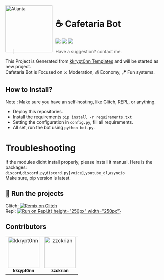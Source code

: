 <img width="150" height="150" align="left" style="float: left; margin: 0 10px 0 0;" alt="Atlanta" src="https://i.ibb.co/fdq4nxs/cafebot.jpg">                                       

# ☕ Cafetaria Bot  

[![](https://img.shields.io/badge/Status-Projecting-brightgreen)](https://github.com/prrssr/cafetaria)
[![](https://img.shields.io/badge/Build-Python-blue)](https://github.com/prrssr/cafetaria)
[![](https://img.shields.io/badge/Version-0.1-red)](https://github.com/prrssr/cafetaria)

> Have a suggestion? contact me.

This Project is Generated from [kkrypt0nn Templates](https://github.com/kkrypt0nn/Python-Discord-Bot-Template) and will be started as new project.  
Cafetaria Bot is Focused on ⚔ Moderation, 💰 Economy, 🪁 Fun systems. 
  
## How to Install?
Note : Make sure you have an self-hosting, like Glitch, REPL, or anything.  
*   Deploy this repositories.
*   Install the requirements `pip install -r requirements.txt`  
*   Setting the configuration in `config.py`, fill all requirements.  
*   All set, run the bot using `python bot.py`.  

# Troubleshooting
If the modules didnt install properly, please install it manual. Here is the packages:  
`discord`,`discord.py`,`discord.py[voice]`,`youtube_dl`,`asyncio`  
Make sure, pip version is latest.  

## 💨 Run the projects
Glitch: [![Remix on Glitch](https://cdn.glitch.com/2703baf2-b643-4da7-ab91-7ee2a2d00b5b%2Fremix-button.svg)](https://glitch.com/edit/#!/import/github/prrssr/cafetaria)  
Repl: [![Run on Repl.it](https://repl.it/public/images/logo-small.png){:height="250px" width="250px"}](https://repl.it/github/prrssr/cafetaria)
## Contributors
<table><tr><td align="center"><a href="https://github.com/kkrypt0nn"><img src="https://avatars.githubusercontent.com/u/43011723?s=400&u=23cf7560d975a89f750fcc974f4565f6c9cfa810&v=4" width="100px;" alt="kkrypt0nn"/><br /><sub><b>kkrypt0nn</b></sub></a><br /><td align="center"><a href="https://github.com/zzckrian"><img src="https://avatars.githubusercontent.com/u/73385616?s=400&v=4" width="100px;" alt="zzckrian"/><br /><sub><b>zzckrian</b></sub></a><br /></table>
